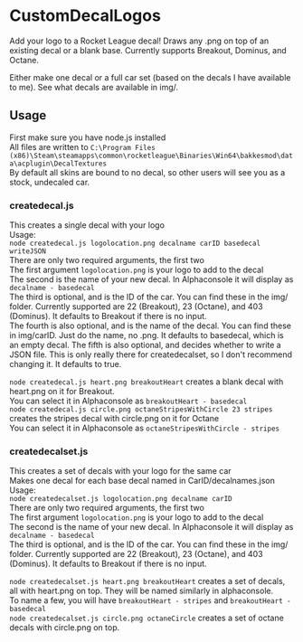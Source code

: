 # CustomDecalLogos

Add your logo to a Rocket League decal! Draws any .png on top of an existing decal or a blank base. Currently supports Breakout, Dominus, and Octane.

Either make one decal or a full car set (based on the decals I have available to me). See what decals are available in img/.

## Usage
First make sure you have node.js installed  
All files are written to `C:\Program Files (x86)\Steam\steamapps\common\rocketleague\Binaries\Win64\bakkesmod\data\acplugin\DecalTextures`  
By default all skins are bound to no decal, so other users will see you as a stock, undecaled car.

### createdecal.js
This creates a single decal with your logo  
Usage:  
`node createdecal.js logolocation.png decalname carID basedecal writeJSON`  
There are only two required arguments, the first two  
The first argument `logolocation.png` is your logo to add to the decal  
The second is the name of your new decal. In Alphaconsole it will display as `decalname - basedecal`  
The third is optional, and is the ID of the car. You can find these in the img/ folder. Currently supported are 22 (Breakout), 23 (Octane), and 403 (Dominus). It defaults to Breakout if there is no input.  
The fourth is also optional, and is the name of the decal. You can find these in img/carID. Just do the name, no .png. It defaults to basedecal, which is an empty decal.
The fifth is also optional, and decides whether to write a JSON file. This is only really there for createdecalset, so I don't recommend changing it. It defaults to true.  

`node createdecal.js heart.png breakoutHeart` creates a blank decal with heart.png on it for Breakout.  
You can select it in Alphaconsole as `breakoutHeart - basedecal`  
`node createdecal.js circle.png octaneStripesWithCircle 23 stripes` creates the stripes decal with circle.png on it for Octane  
You can select it in Alphaconsole as `octaneStripesWithCircle - stripes`  

### createdecalset.js
This creates a set of decals with your logo for the same car  
Makes one decal for each base decal named in CarID/decalnames.json  
Usage:  
`node createdecalset.js logolocation.png decalname carID`  
There are only two required arguments, the first two  
The first argument `logolocation.png` is your logo to add to the decal  
The second is the name of your new decal. In Alphaconsole it will display as `decalname - basedecal`  
The third is optional, and is the ID of the car. You can find these in the img/ folder. Currently supported are 22 (Breakout), 23 (Octane), and 403 (Dominus). It defaults to Breakout if there is no input.  

`node createdecalset.js heart.png breakoutHeart` creates a set of decals, all with heart.png on top. They will be named similarly in alphaconsole.  
To name a few, you will have `breakoutHeart - stripes` and `breakoutHeart - basedecal`  
`node createdecalset.js circle.png octaneCircle` creates a set of octane decals with circle.png on top.
